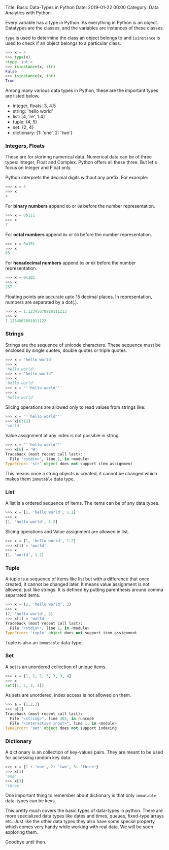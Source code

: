 Title: Basic Data-Types in Python
Date: 2019-01-22 00:00
Category: Data Analytics with Python

Every variable has a type in Python. As everything in Python is an object. Datatypes are the classes, and the variables
are instances of these classes.

`type` is used to determine the class an object belongs to and
`isinstance` is used to check if an object belongs to a particular class.

```python
>>> x = 4
>>> type(x)
<type 'int'>
>>> isinstance(x, str)
False
>>> isinstance(x, int)
True
``` 


Among many various data types in Python, these are the important types are listed below.

   - integer, floats: 3, 4.5
   - string: 'hello world'
   - list: [4, 're', 1.4]
   - tuple: (4, 5)
   - set: {2, 4}
   - dictionary: {1: 'one', 2: 'two'}
   
### **Integers, Floats**

These are for storinng numerical data. Numerical data can be of three types: Integer, Float and Complex. Python offers
all these three. But let's focus on Integer and Float only.

Python interprets the decimal digits without any prefix. For example: 
```python
>>> x = 4
>>> x
4
```

For **binary numbers** append `0b` or `0B` before the number representation.
```python
>>> x = 0b111
>>> x
7
```

For **octal numbers** append `0o` or `0O` before the number representation.
```python
>>> x = 0o101
>>> x
65
```


For **hexadecimal numbers** append `0x` or `0X` before the number representation.
```python
>>> x = 0x101
>>> x
257
```

Floating points are accurate upto 15 decimal places. In representation, numbers are separated by a dot(.).
```python
>>> x = 1.12345678910111213
>>> x
1.1234567891011122
```


### **Strings**

Strings are the sequence of unicode characters. These sequence must be enclosed by single quotes, double quotes or triple quotes.
```python
>>> x = 'hello world'
>>> x
'hello world'
>>> x = "hello world"
>>> x
'hello world'
>>> x = '''hello world'''
>>> x
'hello world'
```
Slicing operations are allowed only to read values from strings like:
```python
>>> x = '''hello world'''
>>> x[6:12]
'world'
```

Value assignment at any index is not possible in string.

```python
>>> x = '''hello world'''
>>> x[6] = 'W'
Traceback (most recent call last):
  File "<stdin>", line 1, in <module>
TypeError: 'str' object does not support item assignment

```
This means once a string objects is created, it cannot be changed which makes them `immutable` data type.

### **List**

A list is a ordered sequence of items. The items can be of any data types.
```python
>>> x = [1, 'hello world', 1.2]
>>> x
[1, 'hello world', 1.2]
```
Slicing operations and Value assignment are allowed in list.
```python
>>> x = [1, 'hello world', 1.2]
>>> x[1] = 'world'
>>> x
[1, 'world', 1.2]
```

### **Tuple**

A tuple is a sequence of items like list but with a difference that once created, it cannot be
changed later. It means value assignment is not allowed, just like strings. It is defined by putting
parenthesis around comma separated items.

```python
>>> x = (2, 'hello world', 3)
>>> x
(2, 'hello world', 3)
>>> x[1] = 'world'
Traceback (most recent call last):
  File "<stdin>", line 1, in <module>
TypeError: 'tuple' object does not support item assignment
```
Tuple is also an `immutable` data-type.

### **Set**

A set is an unordered collection of unique items.

```python
>>> x = {1, 2, 2, 3, 3, 3, 4}
>>> x
set([1, 2, 3, 4])

```
As sets are unordered, index access is not allowed on them.
```python
>>> a = {1,2,3}
>>> a[1]
Traceback (most recent call last):
  File "<string>", line 301, in runcode
  File "<interactive input>", line 1, in <module>
TypeError: 'set' object does not support indexing

```

### **Dictionary**

A dictionary is an collection of key-values pairs. They are meant to be used for accessing random key data.
```python
>>> x = {1 : 'one', 2: 'two', 3: 'three'}
>>> x[1]
'one'
>>> x[3]
'three'

```
One important thing to remember about dictionary is that only `immutable` data-types can be keys.



This pretty much covers the basic types of data-types in python. There are more specialized
data types like dates and times, queues, fixed-type arrays etc. Just like the other data types
they also have some special property which comes very handy while working with real data. We will be soon
exploring them.

Goodbye until then.